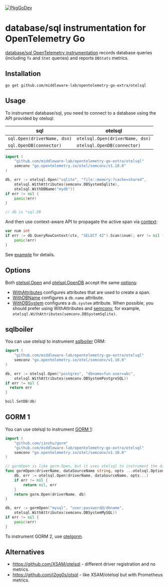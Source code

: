 [![PkgGoDev](https://pkg.go.dev/badge/github.com/middleware-lab/opentelemetry-go-extra/otelsql)](https://pkg.go.dev/github.com/middleware-lab/opentelemetry-go-extra/otelsql)

# database/sql instrumentation for OpenTelemetry Go

[database/sql OpenTelemetry instrumentation](https://uptrace.dev/opentelemetry/instrumentations/go-database-sql.html)
records database queries (including `Tx` and `Stmt` queries) and reports `DBStats` metrics.

## Installation

```shell
go get github.com/middleware-lab/opentelemetry-go-extra/otelsql
```

## Usage

To instrument database/sql, you need to connect to a database using the API provided by otelsql:

| sql                         | otelsql                         |
| --------------------------- | ------------------------------- |
| `sql.Open(driverName, dsn)` | `otelsql.Open(driverName, dsn)` |
| `sql.OpenDB(connector)`     | `otelsql.OpenDB(connector)`     |

```go
import (
	"github.com/middleware-lab/opentelemetry-go-extra/otelsql"
	semconv "go.opentelemetry.io/otel/semconv/v1.10.0"
)

db, err := otelsql.Open("sqlite", "file::memory:?cache=shared",
	otelsql.WithAttributes(semconv.DBSystemSqlite),
	otelsql.WithDBName("mydb"))
if err != nil {
	panic(err)
}

// db is *sql.DB
```

And then use context-aware API to propagate the active span via
[context](https://uptrace.dev/opentelemetry/go-tracing.html#context):

```go
var num int
if err := db.QueryRowContext(ctx, "SELECT 42").Scan(&num); err != nil {
	panic(err)
}
```

See [example](/example/) for details.

## Options

Both [otelsql.Open](https://pkg.go.dev/github.com/middleware-lab/opentelemetry-go-extra/otelsql#Open) and
[otelsql.OpenDB](https://pkg.go.dev/github.com/middleware-lab/opentelemetry-go-extra/otelsql#OpenDB) accept
the same [options](https://pkg.go.dev/github.com/middleware-lab/opentelemetry-go-extra/otelsql#Option):

- [WithAttributes](https://pkg.go.dev/github.com/middleware-lab/opentelemetry-go-extra/otelsql#WithAttributes)
  configures attributes that are used to create a span.
- [WithDBName](https://pkg.go.dev/github.com/middleware-lab/opentelemetry-go-extra/otelsql#WithDBName)
  configures a `db.name` attribute.
- [WithDBSystem](https://pkg.go.dev/github.com/middleware-lab/opentelemetry-go-extra/otelsql#WithDBSystem)
  configures a `db.system` attribute. When possible, you should prefer using WithAttributes and
  [semconv](https://pkg.go.dev/go.opentelemetry.io/otel/semconv/v1.10.0), for example,
  `otelsql.WithAttributes(semconv.DBSystemSqlite)`.

## sqlboiler

You can use otelsql to instrument [sqlboiler](https://github.com/volatiletech/sqlboiler) ORM:

```go
import (
    "github.com/middleware-lab/opentelemetry-go-extra/otelsql"
    semconv "go.opentelemetry.io/otel/semconv/v1.10.0"
)

db, err := otelsql.Open("postgres", "dbname=fun user=abc",
    otelsql.WithAttributes(semconv.DBSystemPostgreSQL))
if err != nil {
  return err
}

boil.SetDB(db)
```

## GORM 1

You can use otelsql to instrument [GORM 1](https://v1.gorm.io/):

```go
import (
    "github.com/jinzhu/gorm"
    "github.com/middleware-lab/opentelemetry-go-extra/otelsql"
    semconv "go.opentelemetry.io/otel/semconv/v1.10.0"
)

// gormOpen is like gorm.Open, but it uses otelsql to instrument the database.
func gormOpen(driverName, dataSourceName string, opts ...otelsql.Option) (*gorm.DB, error) {
	db, err := otelsql.Open(driverName, dataSourceName, opts...)
	if err != nil {
		return nil, err
	}
	return gorm.Open(driverName, db)
}

db, err := gormOpen("mysql", "user:password@/dbname",
    otelsql.WithAttributes(semconv.DBSystemMySQL))
if err != nil {
    panic(err)
}
```

To instrument GORM 2, use
[otelgorm](https://github.com/middleware-lab/opentelemetry-go-extra/tree/main/otelgorm).

## Alternatives

- https://github.com/XSAM/otelsql - different driver registration and no metrics.
- https://github.com/j2gg0s/otsql - like XSAM/otelsql but with Prometheus metrics.
